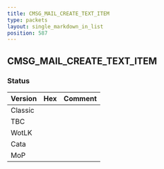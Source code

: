 ```yaml
---
title: CMSG_MAIL_CREATE_TEXT_ITEM
type: packets
layout: single_markdown_in_list
position: 587
---
```


## CMSG_MAIL_CREATE_TEXT_ITEM

### Status

Version | Hex | Comment
---------- | ---------- | ---------- 
Classic |  |  
TBC |  |  
WotLK |  |  
Cata |  |  
MoP |  |  
